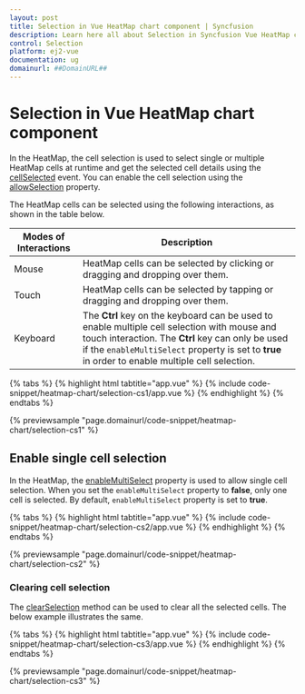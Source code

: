 ```yaml
---
layout: post
title: Selection in Vue HeatMap chart component | Syncfusion
description: Learn here all about Selection in Syncfusion Vue HeatMap chart component of Syncfusion Essential JS 2 and more.
control: Selection 
platform: ej2-vue
documentation: ug
domainurl: ##DomainURL##
---
```


# Selection in Vue HeatMap chart component

In the HeatMap, the cell selection is used to select single or multiple HeatMap cells at runtime and get the selected cell details using the [cellSelected](https://ej2.syncfusion.com/vue/documentation/api/heatmap/#cellselected) event. You can enable the cell selection using the [allowSelection](https://ej2.syncfusion.com/vue/documentation/api/heatmap/#allowselection) property.

The HeatMap cells can be selected using the following interactions, as shown in the table below.

|   Modes of Interactions |   Description                                                                                                      |
|------------------------ | -------------------------------------------------------------------------------------------------------------------|
|   Mouse                 |  HeatMap cells can be selected by clicking or dragging and dropping over them.                                     |
|   Touch                 |  HeatMap cells can be selected by tapping or dragging and dropping over them.                                      |
|   Keyboard              |  The **Ctrl** key on the keyboard can be used to enable multiple cell selection with mouse and touch interaction. The **Ctrl** key can only be used if the `enableMultiSelect` property is set to **true** in order to enable multiple cell selection.               |

{% tabs %}
{% highlight html tabtitle="app.vue" %}
{% include code-snippet/heatmap-chart/selection-cs1/app.vue %}
{% endhighlight %}
{% endtabs %}
        
{% previewsample "page.domainurl/code-snippet/heatmap-chart/selection-cs1" %}

## Enable single cell selection

In the HeatMap, the [enableMultiSelect](https://ej2.syncfusion.com/vue/documentation/api/heatmap/#enablemultiselect) property is used to allow single cell selection. When you set the `enableMultiSelect` property to **false**, only one cell is selected. By default, `enableMultiSelect` property is set to **true**.

{% tabs %}
{% highlight html tabtitle="app.vue" %}
{% include code-snippet/heatmap-chart/selection-cs2/app.vue %}
{% endhighlight %}
{% endtabs %}
        
{% previewsample "page.domainurl/code-snippet/heatmap-chart/selection-cs2" %}

### Clearing cell selection

The [clearSelection](https://ej2.syncfusion.com/vue/documentation/api/heatmap/#clearselection) method can be used to clear all the selected cells. The below example illustrates the same.

{% tabs %}
{% highlight html tabtitle="app.vue" %}
{% include code-snippet/heatmap-chart/selection-cs3/app.vue %}
{% endhighlight %}
{% endtabs %}
        
{% previewsample "page.domainurl/code-snippet/heatmap-chart/selection-cs3" %}